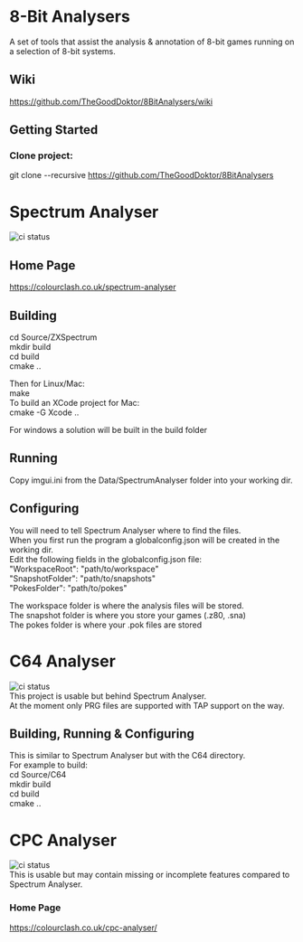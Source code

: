 # 8-Bit Analysers
A set of tools that assist the analysis & annotation of 8-bit games running on a selection of 8-bit systems.
## Wiki
https://github.com/TheGoodDoktor/8BitAnalysers/wiki
## Getting Started
### Clone project:
git clone --recursive https://github.com/TheGoodDoktor/8BitAnalysers
# Spectrum Analyser
![ci status](https://github.com/TheGoodDoktor/SpeccyExplorer/actions/workflows/ci.yml/badge.svg)
## Home Page
https://colourclash.co.uk/spectrum-analyser
## Building
cd Source/ZXSpectrum\
mkdir build\
cd build\
cmake ..

Then for Linux/Mac:\
make\
To build an XCode project for Mac:\
cmake -G Xcode ..

For windows a solution will be built in the build folder
## Running
Copy imgui.ini from the Data/SpectrumAnalyser folder into your working dir.
## Configuring
You will need to tell Spectrum Analyser where to find the files.\
When you first run the program a globalconfig.json will be created in the working dir. \
Edit the following fields in the globalconfig.json file:\
"WorkspaceRoot": "path/to/workspace"\
"SnapshotFolder": "path/to/snapshots"\
"PokesFolder": "path/to/pokes"

The workspace folder is where the analysis files will be stored.\
The snapshot folder is where you store your games (.z80, .sna)\
The pokes folder is where your .pok files are stored

# C64 Analyser
![ci status](https://github.com/TheGoodDoktor/SpeccyExplorer/actions/workflows/ci_c64.yml/badge.svg)\
This project is usable but behind Spectrum Analyser.\
At the moment only PRG files are supported with TAP support on the way.
## Building, Running & Configuring
This is similar to Spectrum Analyser but with the C64 directory.\
For example to build:\
cd Source/C64\
mkdir build\
cd build\
cmake ..

# CPC Analyser
![ci status](https://github.com/TheGoodDoktor/SpeccyExplorer/actions/workflows/ci_cpc.yml/badge.svg)\
This is usable but may contain missing or incomplete features compared to Spectrum Analyser.
### Home Page
https://colourclash.co.uk/cpc-analyser/
